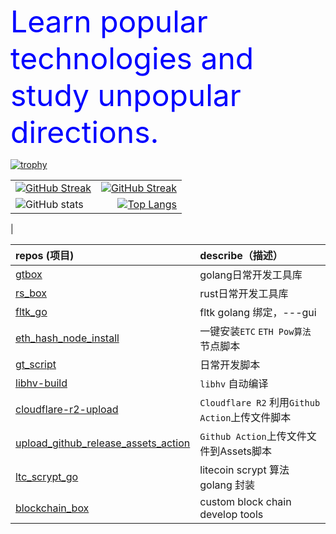 <font size=20 color=blue>Learn popular technologies and study unpopular directions.</font>

[![trophy](https://github-profile-trophy.vercel.app/?username=george012&title=-Stars,-Issues&row=2)](https://github.com/ryo-ma/github-profile-trophy)


|||
|:-|-:|
| [![GitHub Streak](https://streak-stats.demolab.com?user=george012&theme=dark-minimalist&date_format=%5BY.%5Dn.j)](https://git.io/streak-stats) | [![GitHub Streak](https://streak-stats.demolab.com?user=george012&theme=dark-minimalist&locale=zh_Hans&date_format=%5BY.%5Dn.j)](https://git.io/streak-stats) |
| ![GitHub stats](https://github-readme-stats.vercel.app/api?username=george012&show_icons=true&theme=great-gatsby&include_all_commits=true&count_private=true) | [![Top Langs](https://github-readme-stats.vercel.app/api/top-langs/?username=george012&hide=css,scss,html&layout=compact&langs_count=6)](https://github.com/anuraghazra/github-readme-stats)
 |

|repos (项目)|describe（描述）|
|:-|:-|
|[gtbox](https://github.com/george012/gtbox)|golang日常开发工具库|
|[rs_box](https://github.com/george012/rs_box)|rust日常开发工具库|
|[fltk_go](https://github.com/george012/fltk_go)|fltk golang 绑定，---gui|
|[eth_hash_node_install](https://github.com/george012/eth_hash_node_install)|一键安装`ETC` `ETH Pow算法`节点脚本|
|[gt_script](https://github.com/george012/gt_script)|日常开发脚本|
|[libhv-build](https://github.com/george012/libhv-build)|`libhv` 自动编译|
|[cloudflare-r2-upload](https://github.com/george012/cloudflare-r2-upload)|`Cloudflare R2` 利用`Github Action`上传文件脚本|
|[upload_github_release_assets_action](https://github.com/george012/upload_github_release_assets_action)|`Github Action`上传文件文件到Assets脚本|
|[ltc_scrypt_go](https://github.com/george012/ltc_scrypt_go)|litecoin scrypt 算法 golang 封装|
|[blockchain_box](https://github.com/george012/blockchain_box)| custom block chain develop tools|
